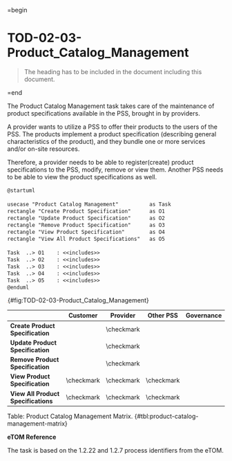=begin

# TOD-02-03-Product_Catalog_Management

> The heading has to be included in the document including this document.

=end

The Product Catalog Management task takes care of the maintenance of product specifications available in the PSS, brought in by providers.

A provider wants to utilize a PSS to offer their products to the users of the PSS.
The products implement a product specification (describing general characteristics of the product), and they bundle one or more services and/or on-site resources.

Therefore, a provider needs to be able to register(create) product specifications to the PSS, modify, remove or view them.
Another PSS needs to be able to view the product specifications as well.

```plantuml
@startuml

usecase "Product Catalog Management"          as Task
rectangle "Create Product Specification"      as O1
rectangle "Update Product Specification"      as O2
rectangle "Remove Product Specification"      as O3
rectangle "View Product Specification"	      as O4
rectangle "View All Product Specifications"	  as O5

Task  ..> O1    : <<includes>>
Task  ..> O2    : <<includes>>
Task  ..> O3    : <<includes>>
Task  ..> O4    : <<includes>>
Task  ..> O5    : <<includes>>
@enduml

```

![**TOD-02-03**: Product Catalog Management](../../common/pixel.png){#fig:TOD-02-03-Product_Catalog_Management}

|                                     |  Customer  |  Provider  | Other PSS  | Governance |
|-------------------------------------|:----------:|:----------:|:----------:|:----------:|
| **Create Product Specification**    |            | \checkmark |            |            |
| **Update Product Specification**    |            | \checkmark |            |            |
| **Remove Product Specification**    |            | \checkmark |            |            |
| **View Product Specification**      | \checkmark | \checkmark | \checkmark |            |
| **View All Product Specifications** | \checkmark | \checkmark | \checkmark |            |

Table: Product Catalog Management Matrix. {#tbl:product-catalog-management-matrix}

**eTOM Reference**

The task is based on the 1.2.22 and 1.2.7 process identifiers from the eTOM.

